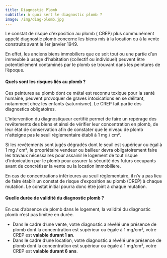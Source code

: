 ```yaml
---
title: Diagnostic Plomb
subtitle: A quoi sert le diagnostic plomb ?
image: /img/diag-plomb.jpg
---
```


Le constat de risque d'exposition au plomb ( CREP) plus communément appelé diagnostic plomb concerne les biens mis à la location ou à la vente construits avant le 1er janvier 1949.

En effet, les anciens biens immobiliers que ce soit tout ou une partie d’un immeuble à usage d’habitation (collectif ou individuel) peuvent être potentiellement contaminés par le plomb se trouvant dans les peintures de l’époque. 

#### Quels sont les risques liés au plomb ?
Ces peintures au plomb dont ce métal est reconnu toxique pour la santé humaine, peuvent provoquer de graves intoxications en se délitant, notamment chez les enfants (saturnisme). Le CREP fait partie des diagnostics obligatoires.

L’intervention du diagnostiqueur certifié permet de faire un repérage des revêtements des biens et ainsi de vérifier leur concentration en plomb, de leur état de conservation afin de constater que le niveau de plomb n'atteigne pas le seuil réglementaire établi à 1 mg / cm².

Si les revêtements sont jugés dégradés dont le seuil est supérieur ou égal à 1 mg / cm², le propriétaire vendeur ou bailleur devra obligatoirement faire les travaux nécessaires pour assainir le logement de tout risque d’intoxication par le plomb pour assurer la sécurité des futurs occupants avant de concrétiser la vente ou la location immobilière.

En cas de concentrations inférieures au seuil réglementaire, il n’y a pas lieu de faire établir un constat de risque d’exposition au plomb (CREP) à chaque mutation. Le constat initial pourra donc être joint à chaque mutation.

#### Quelle durée de validité du diagnostic plomb ?

En cas d’absence de plomb dans le logement, la validité du diagnostic plomb n’est pas limitée en durée.

* Dans le cadre d’une vente, votre diagnostic a révélé une présence de plomb dont la concentration est supérieur ou égale à 1 mg/cm², votre CREP est **valable durant 1 an**.
* Dans le cadre d’une location, votre diagnostic a révélé une présence de plomb dont la concentration est supérieur ou égale à 1 mg/cm², votre CREP est **valable durant 6 ans**.
